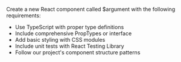 Create a new React component called $argument with the following requirements:
- Use TypeScript with proper type definitions
- Include comprehensive PropTypes or interface
- Add basic styling with CSS modules
- Include unit tests with React Testing Library
- Follow our project's component structure patterns